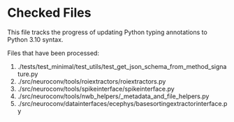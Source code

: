 # Checked Files

This file tracks the progress of updating Python typing annotations to Python 3.10 syntax.

Files that have been processed:

1. ./tests/test_minimal/test_utils/test_get_json_schema_from_method_signature.py
2. ./src/neuroconv/tools/roiextractors/roiextractors.py
3. ./src/neuroconv/tools/spikeinterface/spikeinterface.py
4. ./src/neuroconv/tools/nwb_helpers/_metadata_and_file_helpers.py
5. ./src/neuroconv/datainterfaces/ecephys/basesortingextractorinterface.py
